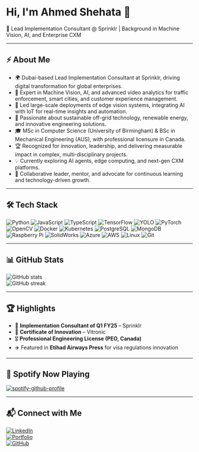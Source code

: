 # Hi, I'm Ahmed Shehata 👋  

🚀 Lead Implementation Consultant @ Sprinklr | Background in Machine Vision, AI, and Enterprise CXM  

---

## ⚡ About Me  
- 🌍 Dubai-based Lead Implementation Consultant at Sprinklr, driving digital transformation for global enterprises.  
- 🧠 Expert in Machine Vision, AI, and advanced video analytics for traffic enforcement, smart cities, and customer experience management.  
- 🚦 Led large-scale deployments of edge vision systems, integrating AI with IoT for real-time insights and automation.  
- 🌱 Passionate about sustainable off-grid technology, renewable energy, and innovative engineering solutions.  
- 🎓 MSc in Computer Science (University of Birmingham) & BSc in Mechanical Engineering (AUS), with professional licensure in Canada.  
- 🏆 Recognized for innovation, leadership, and delivering measurable impact in complex, multi-disciplinary projects.  
- 💡 Currently exploring AI agents, edge computing, and next-gen CXM platforms.  
- 🤝 Collaborative leader, mentor, and advocate for continuous learning and technology-driven growth.

---

## 🛠️ Tech Stack  
![Python](https://img.shields.io/badge/-Python-3776AB?logo=python&logoColor=white)
![JavaScript](https://img.shields.io/badge/-JavaScript-F7DF1E?logo=javascript&logoColor=000)
![TypeScript](https://img.shields.io/badge/-TypeScript-3178C6?logo=typescript&logoColor=white)
![TensorFlow](https://img.shields.io/badge/-TensorFlow-FF6F00?logo=tensorflow&logoColor=white)
![YOLO](https://img.shields.io/badge/-YOLOv5-00FFFF?logo=pytorch&logoColor=black)
![PyTorch](https://img.shields.io/badge/-PyTorch-EE4C2C?logo=pytorch&logoColor=white)
![OpenCV](https://img.shields.io/badge/-OpenCV-5C3EE8?logo=opencv&logoColor=white)
![Docker](https://img.shields.io/badge/-Docker-2496ED?logo=docker&logoColor=white)
![Kubernetes](https://img.shields.io/badge/-Kubernetes-326CE5?logo=kubernetes&logoColor=white)
![PostgreSQL](https://img.shields.io/badge/-PostgreSQL-336791?logo=postgresql&logoColor=white)
![MongoDB](https://img.shields.io/badge/-MongoDB-47A248?logo=mongodb&logoColor=white)
![Raspberry Pi](https://img.shields.io/badge/-RaspberryPi-A22846?logo=raspberrypi&logoColor=white)
![SolidWorks](https://img.shields.io/badge/-SolidWorks-EF1C25?logo=dassaultsystemes&logoColor=white)
![Azure](https://img.shields.io/badge/-Azure-0078D4?logo=microsoftazure&logoColor=white)
![AWS](https://img.shields.io/badge/-AWS-232F3E?logo=amazonaws&logoColor=white)
![Linux](https://img.shields.io/badge/-Linux-FCC624?logo=linux&logoColor=black)
![Git](https://img.shields.io/badge/-Git-F05032?logo=git&logoColor=white)

---

## 📊 GitHub Stats  
![GitHub stats](https://github-readme-stats.vercel.app/api?username=ismailahmedsh&show_icons=true&theme=radical)  
![GitHub streak](https://streak-stats.demolab.com?user=ismailahmedsh&theme=radical)  

---

## 🏆 Highlights  
- 🥇 **Implementation Consultant of Q1 FY25** – Sprinklr  
- 🏅 **Certificate of Innovation** – Vitronic  
- 🎖️ **Professional Engineering License (PEO, Canada)**  
- ✈️ Featured in **Etihad Airways Press** for visa regulations innovation  

---

## 🎵 Spotify Now Playing
[![spotify-github-profile](https://spotify-github-profile.kittinanx.com/api/view?uid=ahmadismai&cover_image=true&theme=novatorem&show_offline=false&background_color=d1d1d1&interchange=false&bar_color=53b14f&bar_color_cover=true)](https://github.com/kittinan/spotify-github-profile)

---

## 📬 Connect with Me  
[![LinkedIn](https://img.shields.io/badge/-Ahmed%20Shehata-blue?logo=Linkedin&logoColor=white)](https://www.linkedin.com/in/ahmedismailshehata/)  
[![Portfolio](https://img.shields.io/badge/-Portfolio-black?logo=github&logoColor=white)](https://ismailahmedsh.github.io/portofolio/)  
[![GitHub](https://img.shields.io/badge/-GitHub-181717?logo=github&logoColor=white)](https://github.com/ismailahmedsh)
